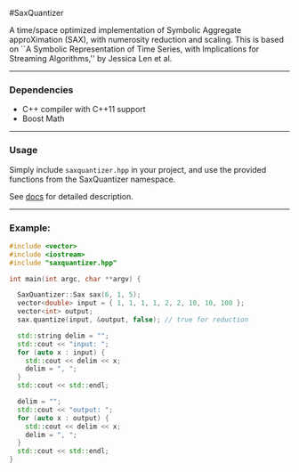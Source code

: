 #SaxQuantizer 

A time/space optimized implementation of Symbolic Aggregate approXimation (SAX), with numerosity reduction and scaling. 
This is based on ``A Symbolic Representation of Time Series, with Implications for Streaming Algorithms,'' by Jessica Len et al.

---
### Dependencies

* C++ compiler with C++11 support
* Boost Math

---
### Usage

Simply include `saxquantizer.hpp` in your project, and use the provided functions from the SaxQuantizer namespace. 

See [docs](https://htmlpreview.github.io/?https://github.com/melsabagh/sax/blob/master/docs/docs.html) for detailed description.

---
### Example: 
```C++
#include <vector>
#include <iostream>
#include "saxquantizer.hpp"

int main(int argc, char **argv) {

  SaxQuantizer::Sax sax(6, 1, 5);
  vector<double> input = { 1, 1, 1, 1, 2, 2, 10, 10, 100 };
  vector<int> output;
  sax.quantize(input, &output, false); // true for reduction

  std::string delim = "";
  std::cout << "input: ";
  for (auto x : input) {
    std::cout << delim << x;
    delim = ", ";
  }
  std::cout << std::endl;

  delim = "";
  std::cout << "output: ";
  for (auto x : output) {
    std::cout << delim << x;
    delim = ", ";
  }
  std::cout << std::endl;
}
```

